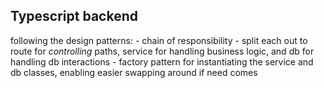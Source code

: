 ## Typescript backend

following the design patterns: 
    - chain of responsibility
        - split each out to route for *controlling* paths, service for handling business logic, and db for handling db interactions
    - factory pattern for instantiating the service and db classes, enabling easier swapping around if need comes
    